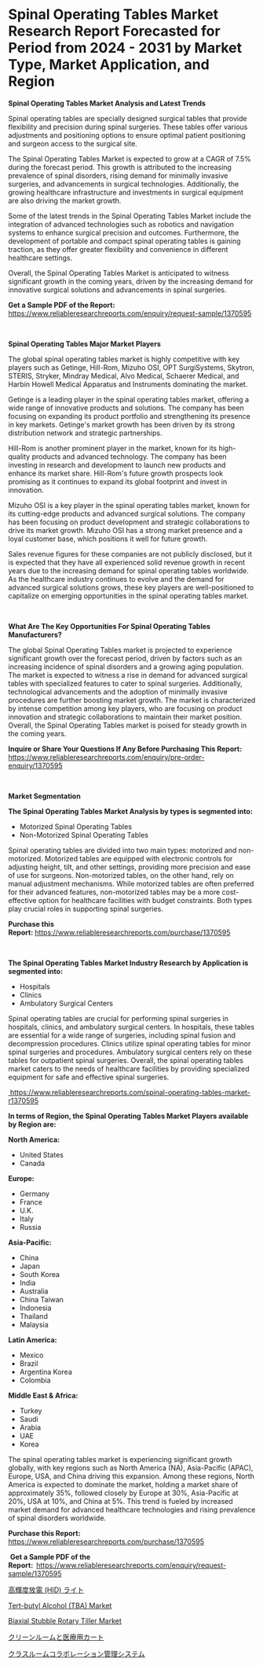 <p><h1>Spinal Operating Tables Market Research Report Forecasted for Period from 2024 -  2031 by Market Type, Market Application, and Region</h1></p><p><strong>Spinal Operating Tables Market Analysis and Latest Trends</strong></p>
<p><p>Spinal operating tables are specially designed surgical tables that provide flexibility and precision during spinal surgeries. These tables offer various adjustments and positioning options to ensure optimal patient positioning and surgeon access to the surgical site.</p><p>The Spinal Operating Tables Market is expected to grow at a CAGR of 7.5% during the forecast period. This growth is attributed to the increasing prevalence of spinal disorders, rising demand for minimally invasive surgeries, and advancements in surgical technologies. Additionally, the growing healthcare infrastructure and investments in surgical equipment are also driving the market growth.</p><p>Some of the latest trends in the Spinal Operating Tables Market include the integration of advanced technologies such as robotics and navigation systems to enhance surgical precision and outcomes. Furthermore, the development of portable and compact spinal operating tables is gaining traction, as they offer greater flexibility and convenience in different healthcare settings.</p><p>Overall, the Spinal Operating Tables Market is anticipated to witness significant growth in the coming years, driven by the increasing demand for innovative surgical solutions and advancements in spinal surgeries.</p></p>
<p><strong>Get a Sample PDF of the Report:&nbsp;</strong> <a href="https://www.reliableresearchreports.com/enquiry/request-sample/1370595">https://www.reliableresearchreports.com/enquiry/request-sample/1370595</a></p>
<p>&nbsp;</p>
<p><strong>Spinal Operating Tables Major Market Players</strong></p>
<p><p>The global spinal operating tables market is highly competitive with key players such as Getinge, Hill-Rom, Mizuho OSI, OPT SurgiSystems, Skytron, STERIS, Stryker, Mindray Medical, Alvo Medical, Schaerer Medical, and Harbin Howell Medical Apparatus and Instruments dominating the market.</p><p>Getinge is a leading player in the spinal operating tables market, offering a wide range of innovative products and solutions. The company has been focusing on expanding its product portfolio and strengthening its presence in key markets. Getinge's market growth has been driven by its strong distribution network and strategic partnerships.</p><p>Hill-Rom is another prominent player in the market, known for its high-quality products and advanced technology. The company has been investing in research and development to launch new products and enhance its market share. Hill-Rom's future growth prospects look promising as it continues to expand its global footprint and invest in innovation.</p><p>Mizuho OSI is a key player in the spinal operating tables market, known for its cutting-edge products and advanced surgical solutions. The company has been focusing on product development and strategic collaborations to drive its market growth. Mizuho OSI has a strong market presence and a loyal customer base, which positions it well for future growth.</p><p>Sales revenue figures for these companies are not publicly disclosed, but it is expected that they have all experienced solid revenue growth in recent years due to the increasing demand for spinal operating tables worldwide. As the healthcare industry continues to evolve and the demand for advanced surgical solutions grows, these key players are well-positioned to capitalize on emerging opportunities in the spinal operating tables market.</p></p>
<p>&nbsp;</p>
<p><strong>What Are The Key Opportunities For Spinal Operating Tables Manufacturers?</strong></p>
<p><p>The global Spinal Operating Tables market is projected to experience significant growth over the forecast period, driven by factors such as an increasing incidence of spinal disorders and a growing aging population. The market is expected to witness a rise in demand for advanced surgical tables with specialized features to cater to spinal surgeries. Additionally, technological advancements and the adoption of minimally invasive procedures are further boosting market growth. The market is characterized by intense competition among key players, who are focusing on product innovation and strategic collaborations to maintain their market position. Overall, the Spinal Operating Tables market is poised for steady growth in the coming years.</p></p>
<p><strong>Inquire or Share Your Questions If Any Before Purchasing This Report:</strong> <a href="https://www.reliableresearchreports.com/enquiry/pre-order-enquiry/1370595">https://www.reliableresearchreports.com/enquiry/pre-order-enquiry/1370595</a></p>
<p>&nbsp;</p>
<p><strong>Market Segmentation</strong></p>
<p><strong>The Spinal Operating Tables Market Analysis by types is segmented into:</strong></p>
<p><ul><li>Motorized Spinal Operating Tables</li><li>Non-Motorized Spinal Operating Tables</li></ul></p>
<p><p>Spinal operating tables are divided into two main types: motorized and non-motorized. Motorized tables are equipped with electronic controls for adjusting height, tilt, and other settings, providing more precision and ease of use for surgeons. Non-motorized tables, on the other hand, rely on manual adjustment mechanisms. While motorized tables are often preferred for their advanced features, non-motorized tables may be a more cost-effective option for healthcare facilities with budget constraints. Both types play crucial roles in supporting spinal surgeries.</p></p>
<p><strong>Purchase this Report:&nbsp;</strong><a href="https://www.reliableresearchreports.com/purchase/1370595">https://www.reliableresearchreports.com/purchase/1370595</a></p>
<p>&nbsp;</p>
<p><strong>The Spinal Operating Tables Market Industry Research by Application is segmented into:</strong></p>
<p><ul><li>Hospitals</li><li>Clinics</li><li>Ambulatory Surgical Centers</li></ul></p>
<p><p>Spinal operating tables are crucial for performing spinal surgeries in hospitals, clinics, and ambulatory surgical centers. In hospitals, these tables are essential for a wide range of surgeries, including spinal fusion and decompression procedures. Clinics utilize spinal operating tables for minor spinal surgeries and procedures. Ambulatory surgical centers rely on these tables for outpatient spinal surgeries. Overall, the spinal operating tables market caters to the needs of healthcare facilities by providing specialized equipment for safe and effective spinal surgeries.</p></p>
<p><a href="https://www.reliableresearchreports.com/spinal-operating-tables-market-r1370595">&nbsp;https://www.reliableresearchreports.com/spinal-operating-tables-market-r1370595</a></p>
<p><strong>In terms of Region, the Spinal Operating Tables Market Players available by Region are:</strong></p>
<p>
    <p> <strong> North America: </strong>
        <ul>
            <li>United States</li>
            <li>Canada</li>
        </ul>
        </p> 
    <p> <strong> Europe: </strong>
        <ul>
            <li>Germany</li>
            <li>France</li>
            <li>U.K.</li>
            <li>Italy</li>
            <li>Russia</li>
        </ul>
        </p> 
    <p> <strong> Asia-Pacific: </strong>
        <ul>
            <li>China</li>
            <li>Japan</li>
            <li>South Korea</li>
            <li>India</li>
            <li>Australia</li>
            <li>China Taiwan</li>
            <li>Indonesia</li>
            <li>Thailand</li>
            <li>Malaysia</li>
        </ul>
        </p> 
    <p> <strong> Latin America: </strong>
        <ul>
            <li>Mexico</li>
            <li>Brazil</li>
            <li>Argentina Korea</li>
            <li>Colombia</li>
        </ul>
        </p> 
    <p> <strong> Middle East & Africa: </strong>
        <ul>
            <li>Turkey</li>
            <li>Saudi</li>
            <li>Arabia</li>
            <li>UAE</li>
            <li>Korea</li>
        </ul>
    </p>
    </p>
<p><p>The spinal operating tables market is experiencing significant growth globally, with key regions such as North America (NA), Asia-Pacific (APAC), Europe, USA, and China driving this expansion. Among these regions, North America is expected to dominate the market, holding a market share of approximately 35%, followed closely by Europe at 30%, Asia-Pacific at 20%, USA at 10%, and China at 5%. This trend is fueled by increased market demand for advanced healthcare technologies and rising prevalence of spinal disorders worldwide.</p></p>
<p><strong>Purchase this Report: </strong><a href="https://www.reliableresearchreports.com/purchase/1370595">https://www.reliableresearchreports.com/purchase/1370595</a></p>
<p>&nbsp;<strong>Get a Sample PDF of the Report:&nbsp;&nbsp;</strong><a href="https://www.reliableresearchreports.com/enquiry/request-sample/1370595">https://www.reliableresearchreports.com/enquiry/request-sample/1370595</a></p>
<p><strong></strong></p>
<p><p><a href="https://medium.com/@carllane655/2024%E5%B9%B4%E3%81%8B%E3%82%892031%E5%B9%B4%E3%81%BE%E3%81%A7%E3%81%AE%E6%9C%9F%E9%96%93%E3%81%AB%E4%BA%88%E6%B8%AC%E3%81%95%E3%82%8C%E3%82%8B%E3%83%8F%E3%82%A4%E3%82%A4%E3%83%B3%E3%83%86%E3%83%B3%E3%82%B7%E3%83%86%E3%82%A3%E6%94%BE%E9%9B%BB-hid-%E3%83%A9%E3%82%A4%E3%83%88%E5%B8%82%E5%A0%B4%E3%81%AE%E3%83%88%E3%83%AC%E3%83%B3%E3%83%89%E3%81%A8%E5%B8%82%E5%A0%B4%E5%88%86%E6%9E%90-737f72268cca">高輝度放電 (HID) ライト</a></p><p><a href="https://github.com/biheemgalvinlouises6hokrh3h/Market-Research-Report-List-2/blob/main/tert-butyl-alcohol-tba-market.md">Tert-butyl Alcohol (TBA) Market</a></p><p><a href="https://github.com/guneycigdem35/Market-Research-Report-List-3/blob/main/biaxial-stubble-rotary-tiller-market.md">Biaxial Stubble Rotary Tiller Market</a></p><p><a href="https://github.com/zoetazuur/Market-Research-Report-List-1/blob/main/426035391510.md">クリーンルームと医療用カート</a></p><p><a href="https://github.com/dadanedu33/Market-Research-Report-List-1/blob/main/987692891509.md">クラスルームコラボレーション管理システム</a></p></p>